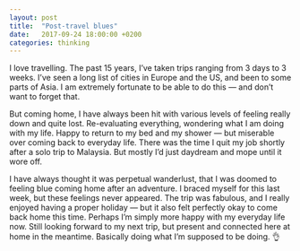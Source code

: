 ```yaml
---
layout: post
title:  "Post-travel blues"
date:   2017-09-24 18:00:00 +0200
categories: thinking
---
```


I love travelling. The past 15 years, I’ve taken trips ranging from 3 days to 3 weeks. I’ve seen a long list of cities in Europe and the US, and been to some parts of Asia. I am extremely fortunate to be able to do this — and don’t want to forget that.

But coming home, I have always been hit with various levels of feeling really down and quite lost. Re-evaluating everything, wondering what I am doing with my life. Happy to return to my bed and my shower — but miserable over coming back to everyday life. There was the time I quit my job shortly after a solo trip to Malaysia. But mostly I’d just daydream and mope until it wore off.

I have always thought it was perpetual wanderlust, that I was doomed to feeling blue coming home after an adventure. I braced myself for this last week, but these feelings never appeared. The trip was fabulous, and I really enjoyed having a proper holiday — but it also felt perfectly okay to come back home this time. Perhaps I’m simply more happy with my everyday life now. Still looking forward to my next trip, but present and connected here at home in the meantime. Basically doing what I’m supposed to be doing. 👌
